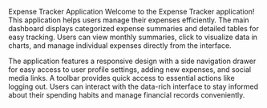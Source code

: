Expense Tracker Application
Welcome to the Expense Tracker application! This application helps users manage their expenses efficiently. The main dashboard displays categorized expense summaries and detailed tables for easy tracking. Users can view monthly summaries, click to visualize data in charts, and manage individual expenses directly from the interface.

The application features a responsive design with a side navigation drawer for easy access to user profile settings, adding new expenses, and social media links. A toolbar provides quick access to essential actions like logging out. Users can interact with the data-rich interface to stay informed about their spending habits and manage financial records conveniently.